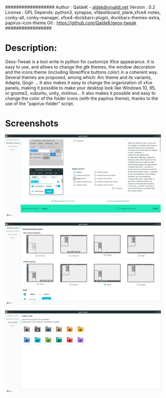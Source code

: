 ##################
Author : QaldeK - aldek@vivaldi.net
Version : 0.2
License : GPL
Depends: python3, synapse, xfdashboard, plank,xfce4-notes, conky-all, conky-manager, xfce4-dockbarx-plugin, 				dockbarx-themes-extra, papirus-icon-theme 
Git : https://github.com/QaldeK/geox-tweak
#################


# Description: 
Geox-Tweak is a tool write in python for customize Xfce appearance.
It is easy to use, and allows to change the gtk themes, the window decoration and the icons theme (including libreoffice buttons color) in a coherent way.
Several themes are proposed, among which: Arc theme and its variants, Adapta, Qogir ...
It also makes it easy to change the organization of xfce panels, making it possible to make your desktop look like Windows 10, 95, or gnome2, xubuntu, unity, mxlinux...
It also makes it possible and easy to change the color of the folder icons (with the papirus theme), thanks to the use of the "papirus-folder" script.

# Screenshots

![Alt text](src/geox-tweak/img/screenshots1.png?raw=true "Desktop Layout")

![Alt text](src/geox-tweak/img/screenshots2.png?raw=true "Windows theme")

![Alt text](src/geox-tweak/img/screenshots3.png?raw=true "Folders icons")
